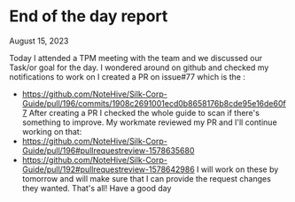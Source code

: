 # End of the day report
August 15, 2023

Today I attended a TPM meeting with the team and we discussed our Task/or goal for the day.
I wondered around on github and checked my notifications to work on
I created a PR on issue#77 which is the :
* https://github.com/NoteHive/Silk-Corp-Guide/pull/196/commits/1908c2691001ecd0b8658176b8cde95e16de60f7
After creating a PR I checked the whole guide to scan if there's something to improve.
My workmate reviewed my PR and I'll continue working on that:
* https://github.com/NoteHive/Silk-Corp-Guide/pull/196#pullrequestreview-1578635680
* https://github.com/NoteHive/Silk-Corp-Guide/pull/192#pullrequestreview-1578642986
 I will work on these by tomorrow and will make sure that I can provide the request changes they wanted. That's all! Have a good day
